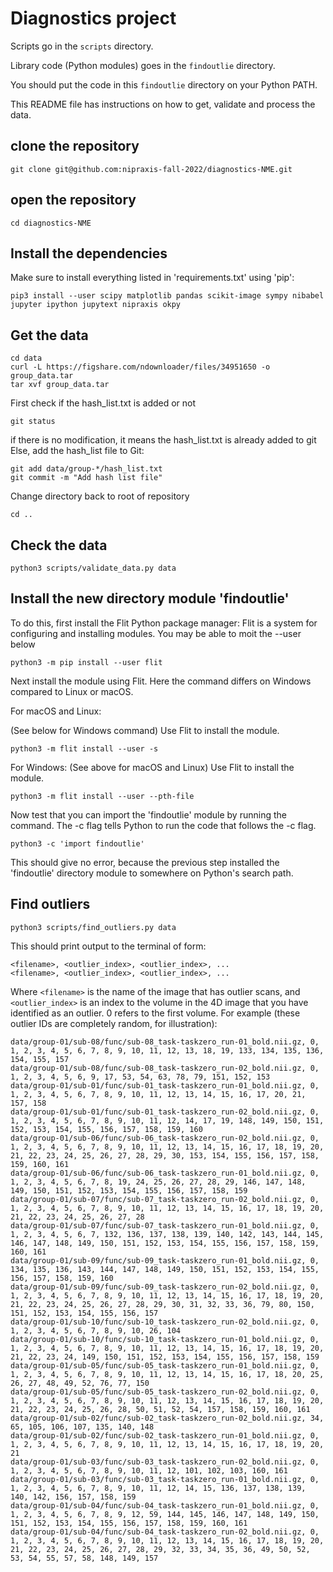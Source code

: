 # Diagnostics project

Scripts go in the `scripts` directory.

Library code (Python modules) goes in the `findoutlie` directory.

You should put the code in this `findoutlie` directory on your Python PATH.

This README file has instructions on how to get, validate and process the data.

## clone the repository

```
git clone git@github.com:nipraxis-fall-2022/diagnostics-NME.git
```

## open the repository

```
cd diagnostics-NME
```

## Install the dependencies

Make sure to install everything listed in 'requirements.txt' using 'pip':
```
pip3 install --user scipy matplotlib pandas scikit-image sympy nibabel jupyter ipython jupytext nipraxis okpy
```
## Get the data

```
cd data
curl -L https://figshare.com/ndownloader/files/34951650 -o group_data.tar
tar xvf group_data.tar
```

First check if the hash_list.txt is added or not
```
git status
```

if there is no modification, it means the hash_list.txt is already added to git
Else, add the hash_list file to Git:

```
git add data/group-*/hash_list.txt
git commit -m "Add hash list file"
```

Change directory back to root of repository

```
cd ..
```

## Check the data

```
python3 scripts/validate_data.py data
```

## Install the new directory module 'findoutlie'

To do this, first install the Flit Python package manager:
Flit is a system for configuring and installing modules.
You may be able to moit the --user below
```
python3 -m pip install --user flit
```

Next install the module using Flit. Here the command differs on Windows compared  to Linux or macOS.

For macOS and Linux:

(See below for Windows command)
Use Flit to install the module.

```
python3 -m flit install --user -s
```

For Windows:
(See above for macOS and Linux)
Use Flit to install the module.

```
python3 -m flit install --user --pth-file
```

Now test that you can import the 'findoutlie' module by running the command. The -c flag tells Python to run the code that follows the -c flag.

```
python3 -c 'import findoutlie'
```

This should give no error, because the previous step installed the 'findoutlie' directory module to somewhere on Python's search path. 

## Find outliers

```
python3 scripts/find_outliers.py data
```

This should print output to the terminal of form:

```
<filename>, <outlier_index>, <outlier_index>, ...
<filename>, <outlier_index>, <outlier_index>, ...
```

Where `<filename>` is the name of the image that has outlier scans, and
`<outlier_index>` is an index to the volume in the 4D image that you have
identified as an outlier.  0 refers to the first volume.  For example (these
outlier IDs are completely random, for illustration):

```
data/group-01/sub-08/func/sub-08_task-taskzero_run-01_bold.nii.gz, 0, 1, 2, 3, 4, 5, 6, 7, 8, 9, 10, 11, 12, 13, 18, 19, 133, 134, 135, 136, 154, 155, 157
data/group-01/sub-08/func/sub-08_task-taskzero_run-02_bold.nii.gz, 0, 1, 2, 3, 4, 5, 6, 9, 17, 53, 54, 63, 78, 79, 151, 152, 153
data/group-01/sub-01/func/sub-01_task-taskzero_run-01_bold.nii.gz, 0, 1, 2, 3, 4, 5, 6, 7, 8, 9, 10, 11, 12, 13, 14, 15, 16, 17, 20, 21, 157, 158
data/group-01/sub-01/func/sub-01_task-taskzero_run-02_bold.nii.gz, 0, 1, 2, 3, 4, 5, 6, 7, 8, 9, 10, 11, 12, 14, 17, 19, 148, 149, 150, 151, 152, 153, 154, 155, 156, 157, 158, 159, 160
data/group-01/sub-06/func/sub-06_task-taskzero_run-02_bold.nii.gz, 0, 1, 2, 3, 4, 5, 6, 7, 8, 9, 10, 11, 12, 13, 14, 15, 16, 17, 18, 19, 20, 21, 22, 23, 24, 25, 26, 27, 28, 29, 30, 153, 154, 155, 156, 157, 158, 159, 160, 161
data/group-01/sub-06/func/sub-06_task-taskzero_run-01_bold.nii.gz, 0, 1, 2, 3, 4, 5, 6, 7, 8, 19, 24, 25, 26, 27, 28, 29, 146, 147, 148, 149, 150, 151, 152, 153, 154, 155, 156, 157, 158, 159
data/group-01/sub-07/func/sub-07_task-taskzero_run-02_bold.nii.gz, 0, 1, 2, 3, 4, 5, 6, 7, 8, 9, 10, 11, 12, 13, 14, 15, 16, 17, 18, 19, 20, 21, 22, 23, 24, 25, 26, 27, 28
data/group-01/sub-07/func/sub-07_task-taskzero_run-01_bold.nii.gz, 0, 1, 2, 3, 4, 5, 6, 7, 132, 136, 137, 138, 139, 140, 142, 143, 144, 145, 146, 147, 148, 149, 150, 151, 152, 153, 154, 155, 156, 157, 158, 159, 160, 161
data/group-01/sub-09/func/sub-09_task-taskzero_run-01_bold.nii.gz, 0, 134, 135, 136, 143, 144, 147, 148, 149, 150, 151, 152, 153, 154, 155, 156, 157, 158, 159, 160
data/group-01/sub-09/func/sub-09_task-taskzero_run-02_bold.nii.gz, 0, 1, 2, 3, 4, 5, 6, 7, 8, 9, 10, 11, 12, 13, 14, 15, 16, 17, 18, 19, 20, 21, 22, 23, 24, 25, 26, 27, 28, 29, 30, 31, 32, 33, 36, 79, 80, 150, 151, 152, 153, 154, 155, 156, 157
data/group-01/sub-10/func/sub-10_task-taskzero_run-02_bold.nii.gz, 0, 1, 2, 3, 4, 5, 6, 7, 8, 9, 10, 26, 104
data/group-01/sub-10/func/sub-10_task-taskzero_run-01_bold.nii.gz, 0, 1, 2, 3, 4, 5, 6, 7, 8, 9, 10, 11, 12, 13, 14, 15, 16, 17, 18, 19, 20, 21, 22, 23, 24, 149, 150, 151, 152, 153, 154, 155, 156, 157, 158, 159
data/group-01/sub-05/func/sub-05_task-taskzero_run-01_bold.nii.gz, 0, 1, 2, 3, 4, 5, 6, 7, 8, 9, 10, 11, 12, 13, 14, 15, 16, 17, 18, 20, 25, 26, 27, 48, 49, 52, 76, 77, 150
data/group-01/sub-05/func/sub-05_task-taskzero_run-02_bold.nii.gz, 0, 1, 2, 3, 4, 5, 6, 7, 8, 9, 10, 11, 12, 13, 14, 15, 16, 17, 18, 19, 20, 21, 22, 23, 24, 25, 26, 28, 50, 51, 52, 54, 157, 158, 159, 160, 161
data/group-01/sub-02/func/sub-02_task-taskzero_run-02_bold.nii.gz, 34, 65, 105, 106, 107, 135, 140, 148
data/group-01/sub-02/func/sub-02_task-taskzero_run-01_bold.nii.gz, 0, 1, 2, 3, 4, 5, 6, 7, 8, 9, 10, 11, 12, 13, 14, 15, 16, 17, 18, 19, 20, 21
data/group-01/sub-03/func/sub-03_task-taskzero_run-02_bold.nii.gz, 0, 1, 2, 3, 4, 5, 6, 7, 8, 9, 10, 11, 12, 101, 102, 103, 160, 161
data/group-01/sub-03/func/sub-03_task-taskzero_run-01_bold.nii.gz, 0, 1, 2, 3, 4, 5, 6, 7, 8, 9, 10, 11, 12, 14, 15, 136, 137, 138, 139, 140, 142, 156, 157, 158, 159
data/group-01/sub-04/func/sub-04_task-taskzero_run-01_bold.nii.gz, 0, 1, 2, 3, 4, 5, 6, 7, 8, 9, 12, 59, 144, 145, 146, 147, 148, 149, 150, 151, 152, 153, 154, 155, 156, 157, 158, 159, 160, 161
data/group-01/sub-04/func/sub-04_task-taskzero_run-02_bold.nii.gz, 0, 1, 2, 3, 4, 5, 6, 7, 8, 9, 10, 11, 12, 13, 14, 15, 16, 17, 18, 19, 20, 21, 22, 23, 24, 25, 26, 27, 28, 29, 32, 33, 34, 35, 36, 49, 50, 52, 53, 54, 55, 57, 58, 148, 149, 157
```
